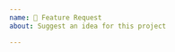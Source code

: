 ```yaml
---
name: 🚀 Feature Request
about: Suggest an idea for this project

---
```


<!-- Please search existing issues to avoid creating duplicates. -->

<!-- Describe the feature you'd like. -->
